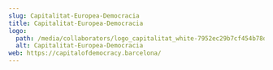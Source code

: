 ```yaml
---
slug: Capitalitat-Europea-Democracia
title: Capitalitat-Europea-Democracia
logo:
  path: /media/collaborators/logo_capitalitat_white-7952ec29b7cf454b78db.png
  alt: Capitalitat-Europea-Democracia
web: https://capitalofdemocracy.barcelona/
---
```


